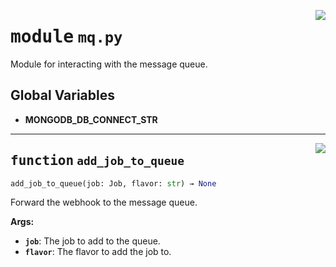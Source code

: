 <!-- markdownlint-disable -->

<a href="../webhook_router/mq.py#L0"><img align="right" style="float:right;" src="https://img.shields.io/badge/-source-cccccc?style=flat-square"></a>

# <kbd>module</kbd> `mq.py`
Module for interacting with the message queue. 

**Global Variables**
---------------
- **MONGODB_DB_CONNECT_STR**

---

<a href="../webhook_router/mq.py#L20"><img align="right" style="float:right;" src="https://img.shields.io/badge/-source-cccccc?style=flat-square"></a>

## <kbd>function</kbd> `add_job_to_queue`

```python
add_job_to_queue(job: Job, flavor: str) → None
```

Forward the webhook to the message queue. 



**Args:**
 
 - <b>`job`</b>:  The job to add to the queue. 
 - <b>`flavor`</b>:  The flavor to add the job to. 


